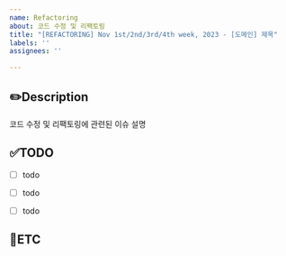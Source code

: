 ```yaml
---
name: Refactoring
about: 코드 수정 및 리팩토링
title: "[REFACTORING] Nov 1st/2nd/3rd/4th week, 2023 - [도메인] 제목"
labels: ''
assignees: ''

---
```


✏️Description
-
코드 수정 및 리팩토링에 관련된 이슈 설명

✅TODO
-
- [ ] todo
- [ ] todo
- [ ] todo


🐾ETC
-
